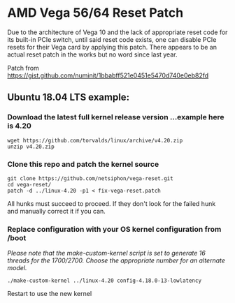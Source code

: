 # AMD Vega 56/64 Reset Patch

Due to the architecture of Vega 10 and the lack of appropriate reset code for its built-in PCIe switch, until said reset code exists, one can disable PCIe resets for their Vega card by applying this patch.  There appears to be an actual reset patch in the works but no word since last year.  

Patch from https://gist.github.com/numinit/1bbabff521e0451e5470d740e0eb82fd

## Ubuntu 18.04 LTS example:
### Download the latest full kernel release version ...example here is 4.20
```
wget https://github.com/torvalds/linux/archive/v4.20.zip
unzip v4.20.zip
```
### Clone this repo and patch the kernel source
```
git clone https://github.com/netsiphon/vega-reset.git
cd vega-reset/
patch -d ../linux-4.20 -p1 < fix-vega-reset.patch
```
All hunks must succeed to proceed. If they don't look for the failed hunk and manually correct it if you can.  

### Replace configuration with your OS kernel configuration from /boot
_Please note that the make-custom-kernel script is set to generate 16 threads for the 1700/2700. Choose the appropriate number for an alternate model._
```
./make-custom-kernel ../linux-4.20 config-4.18.0-13-lowlatency

```
Restart to use the new kernel
